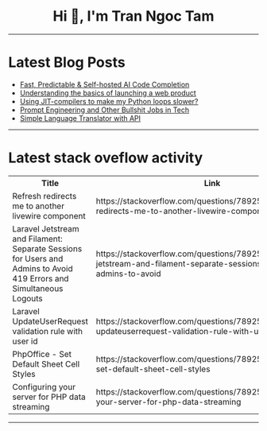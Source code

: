 <h1 align="center">Hi 👋, I'm Tran Ngoc Tam</h1>

---

# Latest Blog Posts 
<!-- BLOG-POST-LIST:START -->
- [Fast, Predictable &amp; Self-hosted AI Code Completion](https://dev.to/sp90/fast-predictable-self-hosted-ai-code-completion-1f4d)
- [Understanding the basics of launching a web product](https://dev.to/wdp/understanding-the-basics-of-launching-a-web-product-40h3)
- [Using JIT-compilers to make my Python loops slower?](https://dev.to/kanndide/using-jit-compilers-to-make-my-python-loops-slower-4m66)
- [Prompt Engineering and Other Bullshit Jobs in Tech](https://dev.to/mihailtd/prompt-engineering-and-other-bullshit-jobs-in-tech-4lk4)
- [Simple Language Translator with API](https://dev.to/marvellye/simple-language-translator-with-api-3bd7)
<!-- BLOG-POST-LIST:END -->

---

# Latest stack oveflow activity
<table>
  <tr><th>Title</th><th>Link</th></tr>
  <!-- STACKOVERFLOW:START --><tr><td>Refresh redirects me to another livewire component</td><td>https://stackoverflow.com/questions/78925302/refresh-redirects-me-to-another-livewire-component</td></tr><tr><td>Laravel Jetstream and Filament: Separate Sessions for Users and Admins to Avoid 419 Errors and Simultaneous Logouts</td><td>https://stackoverflow.com/questions/78925209/laravel-jetstream-and-filament-separate-sessions-for-users-and-admins-to-avoid</td></tr><tr><td>Laravel UpdateUserRequest validation rule with user id</td><td>https://stackoverflow.com/questions/78925152/laravel-updateuserrequest-validation-rule-with-user-id</td></tr><tr><td>PhpOffice - Set Default Sheet Cell Styles</td><td>https://stackoverflow.com/questions/78925103/phpoffice-set-default-sheet-cell-styles</td></tr><tr><td>Configuring your server for PHP data streaming</td><td>https://stackoverflow.com/questions/78925066/configuring-your-server-for-php-data-streaming</td></tr><!-- STACKOVERFLOW:END -->
</table>

---


